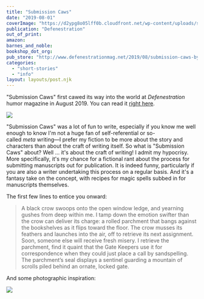 ```yaml
---
title: "Submission Caws"
date: "2019-08-01"
coverImage: "https://d2ypg8o05lff0b.cloudfront.net/wp-content/uploads/sites/3/pages/Screenshot_2020-01-28-Submission-Caws-by-Rebecca-Gomez-Farrell.png"
publication: "Defenestration"
out_of_print:
amazon:
barnes_and_noble:
bookshop_dot_org:
pub_store: "http://www.defenestrationmag.net/2019/08/submission-caws-by-rebecca-gomez-farrell"
categories:
  - "short-stories"
  - "info"
layout: layouts/post.njk
---
```


"Submission Caws" first cawed its way into the world at _Defenestration_ humor magazine in August 2019. You can read it [right here](http://www.defenestrationmag.net/2019/08/submission-caws-by-rebecca-gomez-farrell/).

![](https://d2ypg8o05lff0b.cloudfront.net/wp-content/uploads/sites/3/pages/Screenshot_2020-01-28-Submission-Caws-by-Rebecca-Gomez-Farrell.png)

"Submission Caws" was a lot of fun to write, especially if you know me well enough to know I'm not a huge fan of self-referential or so-called _meta_ writing—I prefer my fiction to be more about the story and characters than about the craft of writing itself. So what is "Submission Caws" about? Well ... it's about the craft of writing! I admit my hypocrisy. More specifically, it's my chance for a fictional rant about the process for submitting manuscripts out for publication. It is indeed funny, particularly if you are also a writer undertaking this process on a regular basis. And it's a fantasy take on the concept, with recipes for magic spells subbed in for manuscripts themselves.

The first few lines to entice you onward:

> A black crow swoops onto the open window ledge, and yearning gushes from deep within me. I tamp down the emotion swifter than the crow can deliver its charge: a rolled parchment that bangs against the bookshelves as it flips toward the floor. The crow musses its feathers and launches into the air, off to retrieve its next assignment. Soon, someone else will receive fresh misery. I retrieve the parchment, find it quaint that the Gate Keepers use it for correspondence when they could just place a call by sandspelling. The parchment’s seal displays a sentinel guarding a mountain of scrolls piled behind an ornate, locked gate.

And some photographic inspiration:

![](https://d2ypg8o05lff0b.cloudfront.net/wp-content/uploads/sites/3/pages/Screenshot_2020-01-28-When-Should-You-Form-Gate-Your-Content-.png)
